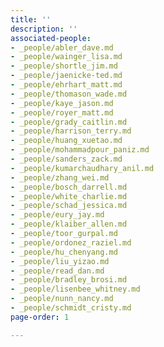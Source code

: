 ```yaml
---
title: ''
description: ''
associated-people:
- _people/abler_dave.md
- _people/wainger_lisa.md
- _people/shortle_jim.md
- _people/jaenicke-ted.md
- _people/ehrhart_matt.md
- _people/thomason_wade.md
- _people/kaye_jason.md
- _people/royer_matt.md
- _people/grady_caitlin.md
- _people/harrison_terry.md
- _people/huang_xuetao.md
- _people/mohammadpour_paniz.md
- _people/sanders_zack.md
- _people/kumarchaudhary_anil.md
- _people/zhang_wei.md
- _people/bosch_darrell.md
- _people/white_charlie.md
- _people/schad_jessica.md
- _people/eury_jay.md
- _people/klaiber_allen.md
- _people/toor_gurpal.md
- _people/ordonez_raziel.md
- _people/hu_chenyang.md
- _people/liu_yizao.md
- _people/read_dan.md
- _people/bradley_brosi.md
- _people/lisenbee_whitney.md
- _people/nunn_nancy.md
- _people/schmidt_cristy.md
page-order: 1

---
```


